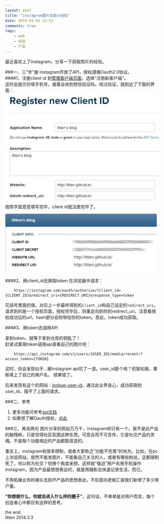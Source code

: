 ```yaml
---
layout: post
title: "instagram图片拉取小经验"
date: 2014-03-03 22:52
comments: true
tags: 
	- web 
	- 经验 
	- 产品
---
```


最近喜欢上了instagram，分享一下获取照片的经验。

###一、三“步”曲
instagram开放了API，授权遵循Oauth2.0协议。        
####1、注册client id
到[管理客户端页面](http://instagram.com/developer/clients/manage/)，选择“注册新客户端”。   
这时会提示你填手机号，接着会收到短信验证码。经过验证，就到达了下面的界面：
![填写信息](/assets/blogImg/instagram1.jpg)         
按照字面意思填写完毕，client id就注册完毕了。                 

![获得client_id](/assets/blogImg/instagram2.jpg)         

####2、用client_id去换取token
在浏览器中请求：
```
    https://instagram.com/oauth/authorize/?client_id={CLIENT_ID}&redirect_uri={REDIRECT_URI}&response_type=token
```
花括号里面的值，对应上一步最终得到的`client_id`和自己设定的`redirect_uri`。          
请求到的是一个授权页面，授权完毕后，则重定向到你的redirect_uri。注意看授权成功后的url，hash部分会附带给你的token。至此，token成功获取。

####3、用token去调用API

拿到token，就等于拿到仓库的钥匙了！  
赶紧试着用token调用api查看自己的图片吧：
```
    https://api.instagram.com/v1/users/{USER_ID}/media/recent/?access_token={TOKEN}
```
这时，你会发现似乎…被instagram api坑了一道。user_id是个啥？机智如我，果断填上了自己的用户名。
结果错了。

后来发现有这个的网站：[lookup-user-id](http://jelled.com/instagram/lookup-user-id)，通过此业界良心，成功获取到user_id，摆平了上面的请求。

###二、参考
1. 更多功能可参考[api文档](http://instagram.com/developer/endpoints/users/)
2. 如果想了解Oauth授权，[点此](/blog/2013/08/20/oauth-rabbit/)

###三、再说两句
图片分享的网站万万千，instagram却只有一个。我不是此产品的脑残粉，只是觉得社区氛围这种东西，可意会而不可言传，它是社交产品的灵魂。不是每个功能相近的产品都能营造的。

事实上，instagram有很多限制，或者大家称之“功能不完善”的地方。比如，在pc上浏览网站，居然不能发图片，不能看自己关注的人，或者有哪些粉丝。这都限制死了，何以称为社交？但换个角度来想，这样就“强迫”用户去用手机操作instagram，因为产品最想想表达的，就是用摄影去快速记录生活，而已。

不用拓展业务的噱头去损坏产品的思想表达，不刻意向老板汇报我们新增了多少用户量。

**“你想做什么，你就会进入什么样的圈子”**，这句话，不单单是对用户而言，每个创造者心中都应有这样的思考。

the end.        
litten 2014.3.3
